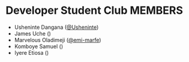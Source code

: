 # Developer Student Club MEMBERS

* Usheninte Dangana ([@Usheninte](https://github.com/Usheninte))  
* James Uche ()  
* Marvelous Oladimeji ([@emi-marfe](https://github.com/emi-marfe)) 
* Komboye Samuel ()    
* Iyere Etiosa ()  
